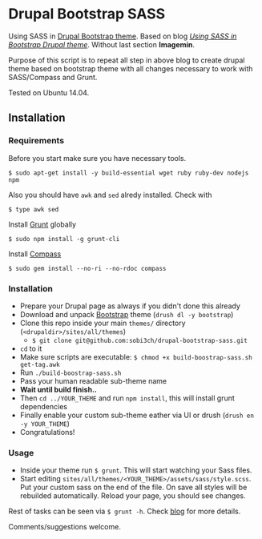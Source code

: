 # Drupal Bootstrap SASS

Using SASS in [Drupal Bootstrap theme](https://www.drupal.org/project/bootstrap). Based on blog *[Using SASS in Bootstrap Drupal theme](http://www.webfoobar.com/node/9)*. Without last section **Imagemin**.

Purpose of this script is to repeat all step in above blog to create drupal theme based on bootstrap theme with all changes necessary to work with SASS/Compass and Grunt.

Tested on Ubuntu 14.04. 

## Installation

### Requirements

Before you start make sure you have necessary tools.
```
$ sudo apt-get install -y build-essential wget ruby ruby-dev nodejs npm
```

Also you should have `awk` and `sed` alredy installed. Check with
```
$ type awk sed
```

Install [Grunt](http://gruntjs.com/) globally
```
$ sudo npm install -g grunt-cli
```

Install [Compass](http://compass-style.org/)
```
$ sudo gem install --no-ri --no-rdoc compass
```

### Installation

* Prepare your Drupal page as always if you didn't done this already
* Download and unpack [Bootstrap](https://www.drupal.org/project/bootstrap) theme (`drush dl -y bootstrap`)
* Clone this repo inside your main `themes/` directory (`<drupaldir>/sites/all/themes`)
    * `$ git clone git@github.com:sobi3ch/drupal-bootstrap-sass.git`
* `cd` to it
* Make sure scripts are executable: `$ chmod +x build-boostrap-sass.sh get-tag.awk`
* Run `./build-boostrap-sass.sh`
* Pass your human readable sub-theme name
* **Wait until build finish..**
* Then `cd ../YOUR_THEME` and run `npm install`, this will install grunt dependencies
* Finally enable your custom sub-theme eather via UI or drush (`drush en -y YOUR_THEME`)
* Congratulations!

### Usage

* Inside your theme run `$ grunt`. This will start watching your Sass files. 
* Start editing `sites/all/themes/<YOUR_THEME>/assets/sass/style.scss`. Put your custom sass on the end of the file. On save all styles will be rebuilded automatically. Reload your page, you should see changes.

Rest of tasks can be seen via `$ grunt -h`. Check [blog](http://www.webfoobar.com/node/9) for more details.

Comments/suggestions welcome.

